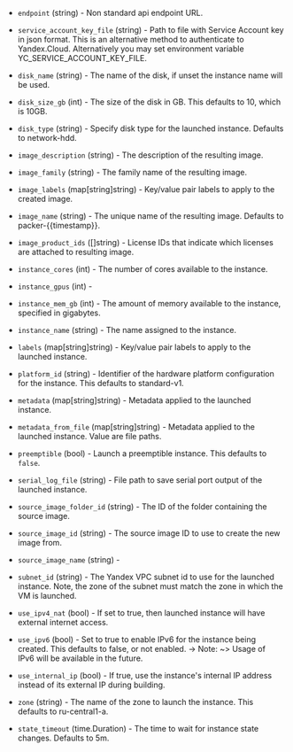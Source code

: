 <!-- Code generated from the comments of the Config struct in builder/yandex/config.go; DO NOT EDIT MANUALLY -->

-   `endpoint` (string) - Non standard api endpoint URL.
    
-   `service_account_key_file` (string) - Path to file with Service Account key in json format. This
    is an alternative method to authenticate to Yandex.Cloud. Alternatively you may set environment variable
    YC_SERVICE_ACCOUNT_KEY_FILE.
    
-   `disk_name` (string) - The name of the disk, if unset the instance name
    will be used.
    
-   `disk_size_gb` (int) - The size of the disk in GB. This defaults to 10, which is 10GB.
    
-   `disk_type` (string) - Specify disk type for the launched instance. Defaults to network-hdd.
    
-   `image_description` (string) - The description of the resulting image.
    
-   `image_family` (string) -  The family name of the resulting image.
    
-   `image_labels` (map[string]string) - Key/value pair labels to
    apply to the created image.
    
-   `image_name` (string) - The unique name of the resulting image. Defaults to
    packer-{{timestamp}}.
    
-   `image_product_ids` ([]string) - License IDs that indicate which licenses are attached to resulting image.
    
-   `instance_cores` (int) - The number of cores available to the instance.
    
-   `instance_gpus` (int) - 
-   `instance_mem_gb` (int) - The amount of memory available to the instance, specified in gigabytes.
    
-   `instance_name` (string) - The name assigned to the instance.
    
-   `labels` (map[string]string) - Key/value pair labels to apply to
    the launched instance.
    
-   `platform_id` (string) - Identifier of the hardware platform configuration for the instance. This defaults to standard-v1.
    
-   `metadata` (map[string]string) - Metadata applied to the launched instance.
    
-   `metadata_from_file` (map[string]string) - Metadata applied to the launched instance. Value are file paths.
    
-   `preemptible` (bool) - Launch a preemptible instance. This defaults to `false`.
    
-   `serial_log_file` (string) - File path to save serial port output of the launched instance.
    
-   `source_image_folder_id` (string) - The ID of the folder containing the source image.
    
-   `source_image_id` (string) - The source image ID to use to create the new image
    from.
    
-   `source_image_name` (string) - 
-   `subnet_id` (string) - The Yandex VPC subnet id to use for
    the launched instance. Note, the zone of the subnet must match the
    zone in which the VM is launched.
    
-   `use_ipv4_nat` (bool) - If set to true, then launched instance will have external internet
    access.
    
-   `use_ipv6` (bool) - Set to true to enable IPv6 for the instance being
    created. This defaults to false, or not enabled.
    -> Note: ~> Usage of IPv6 will be available in the future.
    
-   `use_internal_ip` (bool) - If true, use the instance's internal IP address
    instead of its external IP during building.
    
-   `zone` (string) - The name of the zone to launch the instance.  This defaults to ru-central1-a.
    
-   `state_timeout` (time.Duration) - The time to wait for instance state changes.
    Defaults to 5m.
    